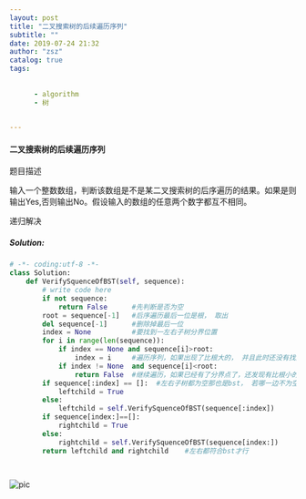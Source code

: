 ```yaml
---
layout: post
title: "二叉搜索树的后续遍历序列"
subtitle: ""
date: 2019-07-24 21:32
author: "zsz"
catalog: true
tags: 
      
      
      - algorithm
      - 树
      

---
```







#### 二叉搜索树的后续遍历序列

题目描述

输入一个整数数组，判断该数组是不是某二叉搜索树的后序遍历的结果。如果是则输出Yes,否则输出No。假设输入的数组的任意两个数字都互不相同。



递归解决



##### Solution:

```python
# -*- coding:utf-8 -*-
class Solution:
    def VerifySquenceOfBST(self, sequence):
        # write code here
        if not sequence:
            return False      #先判断是否为空
        root = sequence[-1]   #后序遍历最后一位是根， 取出
        del sequence[-1]      #删除掉最后一位
        index = None          #要找到一左右子树分界位置
        for i in range(len(sequence)):
            if index == None and sequence[i]>root:
                index = i     #遍历序列，如果出现了比根大的， 并且此时还没有找到分界，那分界就是右子树第一位
            if index != None  and sequence[i]<root:
                return False  #继续遍历，如果已经有了分界点了，还发现有比根小的数，那么这就不是bst了。
        if sequence[:index] == []:  #左右子树都为空那也是bst， 若哪一边不为空，就递归继续判断。
            leftchild = True
        else:
            leftchild = self.VerifySquenceOfBST(sequence[:index])
        if sequence[index:]==[]:
            rightchild = True
        else:
            rightchild = self.VerifySquenceOfBST(sequence[index:])
        return leftchild and rightchild    #左右都符合bst才行

                                     
```



![pic](http://ww2.sinaimg.cn/large/006tNc79gy1g5b4br7oy3j30fk09wq3d.jpg)




